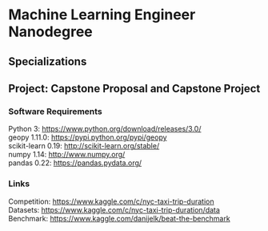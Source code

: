 # Machine Learning Engineer Nanodegree
## Specializations
## Project: Capstone Proposal and Capstone Project

### Software Requirements ####
Python 3: https://www.python.org/download/releases/3.0/  
geopy 1.11.0: https://pypi.python.org/pypi/geopy  
scikit-learn 0.19: http://scikit-learn.org/stable/  
numpy 1.14: http://www.numpy.org/  
pandas 0.22: https://pandas.pydata.org/  

### Links ###
Competition: https://www.kaggle.com/c/nyc-taxi-trip-duration  
Datasets: https://www.kaggle.com/c/nyc-taxi-trip-duration/data  
Benchmark: https://www.kaggle.com/danijelk/beat-the-benchmark  